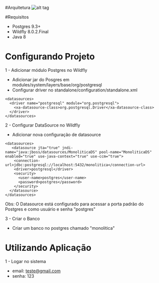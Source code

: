 #Arquitetura
![alt tag](https://github.com/emmanuelneri/arquitetura-monolitica/blob/master/arquitetura-monolotica.png)

#Requisitos
- Postgres 9.3+
- Wildfly 8.0.2.Final
- Java 8

# Configurando Projeto
1 - Adicionar módulo Postgres no Wildfly
  - Adicionar jar do Posgres em  modules/system/layers/base/org/postgresql
  - Configurar driver no standalone/configuration/standalone.xml
  
  ```
  <datasources>
    <driver name="postgresql" module="org.postgresql">
      <xa-datasource-class>org.postgresql.Driver</xa-datasource-class>
    </driver>
 </datasources>
 ```

2 - Configurar DataSource no Wildfly
  - Adicionar nova configuração de datasource
  
  ```
  <datasources>
     <datasource jta="true" jndi-name="java:jboss/datasources/MonoliticaDS" pool-name="MonoliticaDS" enabled="true" use-java-context="true" use-ccm="true">
      <connection-url>jdbc:postgresql://localhost:5432/monolitica</connection-url>
      <driver>postgresql</driver>
      <security>
        <user-name>postgres</user-name>
        <password>postgres</password>
      </security>
    </datasource>
 </datasources>
 ```
 Obs: O Datasource está configurado para acessar a porta padrão do Postgres e como usuário e senha "postgres"
 
3 - Criar o Banco
  - Criar um banco no postgres chamado "monolitica"
  
  
# Utilizando Aplicação

1 - Logar no sistema
- email: teste@gmail.com
- senha: 123

  
